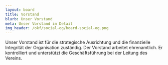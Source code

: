 ```yaml
---
layout: board
title: Vorstand
blurb: Unser Vorstand
meta: Unser Vorstand im Detail
img_header: /okf/social-og/board-social-og.png
---
```


Unser Vorstand ist für die strategische Ausrichtung und die finanzielle Integrität der Organisation zuständig. Der Vorstand arbeitet ehrenamtlich. Er kontrolliert und unterstützt die Geschäftsführung bei der Leitung des Vereins.
